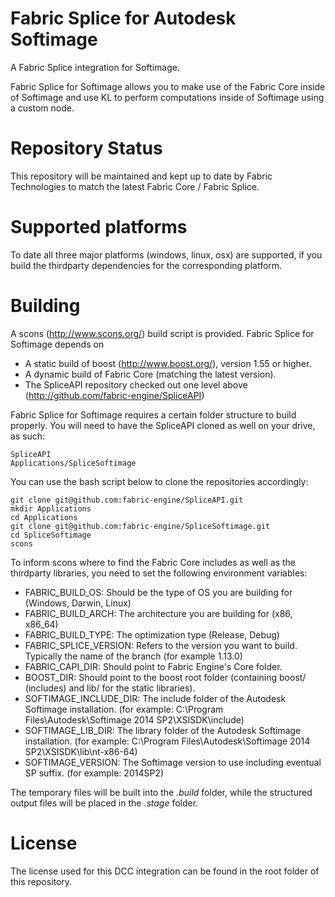 Fabric Splice for Autodesk Softimage
===================================
A Fabric Splice integration for Softimage.

Fabric Splice for Softimage allows you to make use of the Fabric Core inside of Softimage and use KL to perform computations inside of Softimage using a custom node.

Repository Status
=================

This repository will be maintained and kept up to date by Fabric Technologies to match the latest Fabric Core / Fabric Splice.

Supported platforms
===================

To date all three major platforms (windows, linux, osx) are supported, if you build the thirdparty dependencies for the corresponding platform.

Building
========

A scons (http://www.scons.org/) build script is provided. Fabric Splice for Softimage depends on
* A static build of boost (http://www.boost.org/), version 1.55 or higher.
* A dynamic build of Fabric Core (matching the latest version).
* The SpliceAPI repository checked out one level above (http://github.com/fabric-engine/SpliceAPI)

Fabric Splice for Softimage requires a certain folder structure to build properly. You will need to have the SpliceAPI cloned as well on your drive, as such:

    SpliceAPI
    Applications/SpliceSoftimage

You can use the bash script below to clone the repositories accordingly:

    git clone git@github.com:fabric-engine/SpliceAPI.git
    mkdir Applications
    cd Applications
    git clone git@github.com:fabric-engine/SpliceSoftimage.git
    cd SpliceSoftimage
    scons

To inform scons where to find the Fabric Core includes as well as the thirdparty libraries, you need to set the following environment variables:

* FABRIC_BUILD_OS: Should be the type of OS you are building for (Windows, Darwin, Linux)
* FABRIC_BUILD_ARCH: The architecture you are building for (x86, x86_64)
* FABRIC_BUILD_TYPE: The optimization type (Release, Debug)
* FABRIC_SPLICE_VERSION: Refers to the version you want to build. Typically the name of the branch (for example 1.13.0)
* FABRIC_CAPI_DIR: Should point to Fabric Engine's Core folder.
* BOOST_DIR: Should point to the boost root folder (containing boost/ (includes) and lib/ for the static libraries).
* SOFTIMAGE_INCLUDE_DIR: The include folder of the Autodesk Softimage installation. (for example: C:\Program Files\Autodesk\Softimage 2014 SP2\XSISDK\include)
* SOFTIMAGE_LIB_DIR: The library folder of the Autodesk Softimage installation. (for example: C:\Program Files\Autodesk\Softimage 2014 SP2\XSISDK\lib\nt-x86-64)
* SOFTIMAGE_VERSION: The Softimage version to use including eventual SP suffix. (for example: 2014SP2)

The temporary files will be built into the *.build* folder, while the structured output files will be placed in the *.stage* folder.

License
==========

The license used for this DCC integration can be found in the root folder of this repository.
